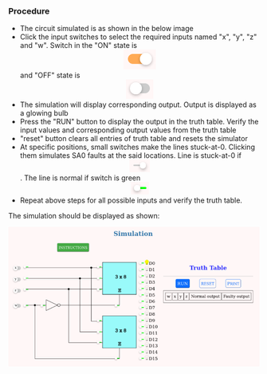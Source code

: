 ### Procedure

- The circuit simulated is as shown in the below image
- Click the input switches to select the required inputs named "x", "y", "z" and "w". Switch in the "ON" state is
  <center><img src="images/switch_input_on.png" alt="switch_on image" /></center> and "OFF" state is
  <center><img src="images/switch_input.png" alt="switch_off image" /></center>
- The simulation will display corresponding output. Output is displayed as a glowing bulb
- Press the "RUN" button to display the output in the truth table. Verify the input values and corresponding
  output values from the truth table
- "reset" button clears all entries of truth table and resets the simulator
- At specific positions, small switches make the lines stuck-at-0. Clicking them simulates SA0 faults at the
  said locations. Line is stuck-at-0 if <center><img src="images/switch_saf_on.png" alt="switch_sa0 image" /></center>. The line is
  normal if switch is green <center><img src="images/switch_saf.png" alt="switch_sa0 on image" /></center>
- Repeat above steps for all possible inputs and verify the truth table.

The simulation should be displayed as shown:
<center><img src="images/sim.png" /></center>
